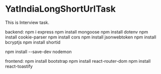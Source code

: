 # YatIndiaLongShortUrlTask
This is Interview task.


backend:
npm i express
npm install mongoose
npm install dotenv
npm install cookie-parser
npm install cors
npm install jsonwebtoken
npm install bcryptjs
npm install shortid 

npm install --save-dev nodemon


frontend:
npm install bootstrap
npm install react-router-dom
npm install react-toastify